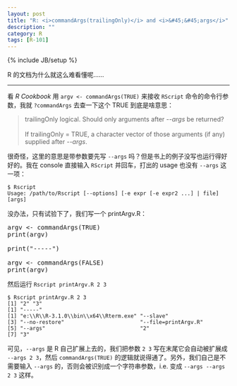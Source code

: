 ```yaml
---
layout: post
title: "R: <i>commandArgs(trailingOnly)</i> and <i>&#45;&#45;args</i>"
description: ""
category: R
tags: [R-101]
---
```

{% include JB/setup %}

R 的文档为什么就这么难看懂呢……

-----

看 _R Cookbook_ 用 `argv <- commandArgs(TRUE)` 来接收 `RScript` 命令的命令行参数，我就 `?commandArgs` 去查一下这个 TRUE 到底是啥意思：

> trailingOnly	logical. Should only arguments after _--args_ be returned?
> <br/>  
> If trailingOnly = TRUE, a character vector of those arguments (if any) supplied after _--args_.

很奇怪，这里的意思是带参数要先写 `--args` 吗？但是书上的例子没写也运行得好好的。我在 console 直接输入 `RScript` 并回车，打出的 usage 也没有 `--args` 这一项：

	$ Rscript
	Usage: /path/to/Rscript [--options] [-e expr [-e expr2 ...] | file] [args]

没办法，只有试验下了，我们写一个 printArgv.R：

<pre class="prettyprint linenums">
argv &lt;- commandArgs(TRUE)
print(argv)

print("-----")

argv &lt;- commandArgs(FALSE)
print(argv)
</pre>

然后运行 `Rscript printArgv.R 2 3`

	$ Rscript printArgv.R 2 3
	[1] "2" "3"
	[1] "-----"
	[1] "e:\\R\\R-3.1.0\\bin\\x64\\Rterm.exe" "--slave"
	[3] "--no-restore"                        "--file=printArgv.R"
	[5] "--args"                              "2"
	[7] "3"
	
可见，`--args` 是 R 自己扩展上去的，我们把参数 `2 3` 写在末尾它会自动被扩展成 `--args 2 3`，然后 `commandArgs(TRUE)` 的逻辑就说得通了。另外，我们自己是不需要输入 `--args` 的，否则会被识别成一个字符串参数，i.e. 变成 `--args --args 2 3` 这样。